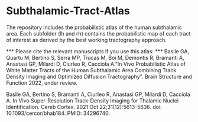 # Subthalamic-Tract-Atlas

The repository includes the probabilistic atlas of the human subthalamic area. Each subfolder (lh and rh) contains the probabilistic map of each tract of interest as derived by the best working tractography approach. 

*** Please cite the relevant manuscripts if you use this atlas: ***
Basile GA, Quartu M, Bertino S, Serra MP, Trucas M, Boi M, Demontis R, Bramanti A, Anastasi GP, Milardi D, Ciurleo R, Cacciola A."In Vivo Probabilistic Atlas of White Matter Tracts of the Human Subthalamic Area Combining Track Density Imaging and Optimized Diffusion Tractography". Brain Structure and Function 2022, under review. 

Basile GA, Bertino S, Bramanti A, Ciurleo R, Anastasi GP, Milardi D, Cacciola A. In Vivo Super-Resolution Track-Density Imaging for Thalamic Nuclei Identification. Cereb Cortex. 2021 Oct 22;31(12):5613-5636. doi: 10.1093/cercor/bhab184. PMID: 34296740.


